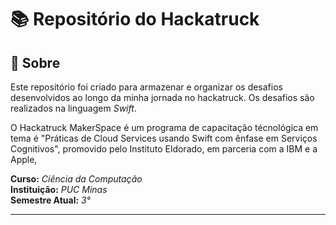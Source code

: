 # 📚 Repositório do Hackatruck


## 🏫 Sobre
Este repositório foi criado para armazenar e organizar os desafios desenvolvidos ao longo da minha jornada no hackatruck. Os desafios são realizados na linguagem *Swift*. 

O Hackatruck MakerSpace é um programa de capacitação técnológica em tema é "Práticas de Cloud Services usando Swift com ênfase em Serviços Cognitivos", promovido pelo Instituto Eldorado, em parceria com a IBM e a Apple, 


**Curso:** *Ciência da Computação*  
**Instituição:** *PUC Minas*  
**Semestre Atual:** *3°*  

---
